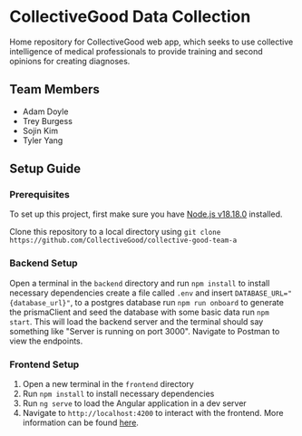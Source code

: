 # CollectiveGood Data Collection

Home repository for CollectiveGood web app, which seeks to use collective intelligence of medical professionals to provide training and second opinions for creating diagnoses.

## Team Members

- Adam Doyle
- Trey Burgess
- Sojin Kim
- Tyler Yang

## Setup Guide

### Prerequisites

To set up this project, first make sure you have [Node.js v18.18.0](https://nodejs.org/en/download) installed.

Clone this repository to a local directory using `git
clone https://github.com/CollectiveGood/collective-good-team-a`

### Backend Setup

Open a terminal in the `backend` directory and
run `npm install` to install necessary dependencies
create a file called `.env` and insert `DATABASE_URL="{database_url}"`, to a postgres database
run `npm run onboard` to generate the prismaClient and seed the database with some basic data
run `npm start`. This will load the backend server and the terminal should say something like "Server is running on port 3000". Navigate to Postman to view the endpoints.

### Frontend Setup

1. Open a new terminal in the `frontend` directory
2. Run `npm install` to install necessary dependencies
3. Run `ng serve` to load the Angular application in a dev server
4. Navigate to `http://localhost:4200` to interact with the frontend. More information can be found [here](/frontend/README.md).
